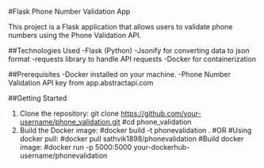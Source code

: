 #Flask Phone Number Validation App

This project is a Flask application that allows users to validate phone numbers using the Phone Validation API.

##Technologies Used
  -Flask (Python)
  -Jsonify for converting data to json format
  -requests library to handle API requests
  -Docker for containerization

##Prerequisites
  -Docker installed on your machine.
  -Phone Number Validation API key from app.abstractapi.com

##Getting Started
1. Clone the repository:
git clone https://github.com/your-username/phone_validation.git
#cd phone_validation
2. Build the Docker image:
#docker build -t phonevalidation . 
#OR
#Using docker pull:
#docker pull sathvik1898/phonevalidation
#Build docker image:
#docker run -p 5000:5000 your-dockerhub-username/phonevalidation
